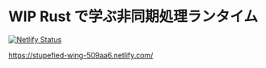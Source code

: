# WIP Rust で学ぶ非同期処理ランタイム

[![Netlify Status](https://api.netlify.com/api/v1/badges/f5deded7-71b7-46f0-bd2e-5c3c854bacfc/deploy-status)](https://app.netlify.com/sites/stupefied-wing-509aa6/deploys)

https://stupefied-wing-509aa6.netlify.com/
